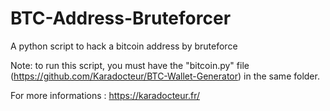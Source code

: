 # BTC-Address-Bruteforcer
A python script to hack a bitcoin address by bruteforce

Note: to run this script, you must have the "bitcoin.py" file (https://github.com/Karadocteur/BTC-Wallet-Generator) in the same folder.

For more informations : https://karadocteur.fr/
